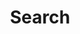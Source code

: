 ---
title: "Search" # in any language you want
layout: "search" # is necessary
searchHidden: true
description: "Search through TLDR Pages"
placeholder: "placeholder text in search input box"
---